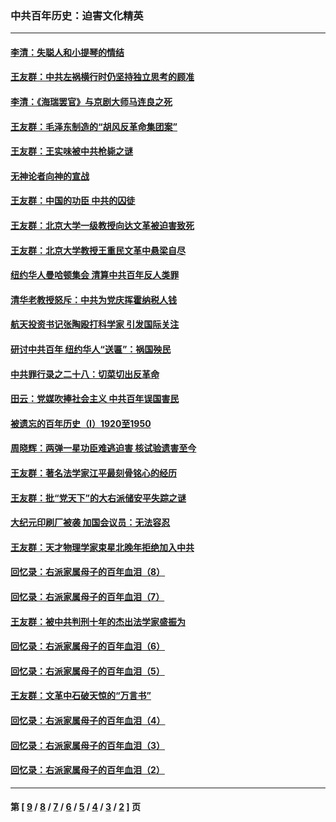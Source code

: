 ### 中共百年历史：迫害文化精英
---
#### [李清：失聪人和小提琴的情结](../../pages/nf1176111/n13459280.md?01230430) 
#### [王友群：中共左祸横行时仍坚持独立思考的顾准](../../pages/nf1176111/n13444722.md?01230430) 
#### [李清：《海瑞罢官》与京剧大师马连良之死](../../pages/nf1176111/n13412316.md?01230430) 
#### [王友群：毛泽东制造的“胡风反革命集团案”](../../pages/nf1176111/n13324909.md?01230430) 
#### [王友群：王实味被中共枪毙之谜](../../pages/nf1176111/n13307502.md?01230430) 
#### [无神论者向神的宣战](../../pages/nf1176111/n13281535.md?01230430) 
#### [王友群：中国的功臣 中共的囚徒](../../pages/nf1176111/n13291790.md?01230430) 
#### [王友群：北京大学一级教授向达文革被迫害致死](../../pages/nf1176111/n13150966.md?01230430) 
#### [王友群：北京大学教授王重民文革中悬梁自尽](../../pages/nf1176111/n13084645.md?01230430) 
#### [纽约华人曼哈顿集会 清算中共百年反人类罪](../../pages/nf1176111/n13084157.md?01230430) 
#### [清华老教授怒斥：中共为党庆挥霍纳税人钱](../../pages/nf1176111/n13071430.md?01230430) 
#### [航天投资书记张陶殴打科学家 引发国际关注](../../pages/nf1176111/n13069132.md?01230430) 
#### [研讨中共百年 纽约华人“送匾”：祸国殃民](../../pages/nf1176111/n13057367.md?01230430) 
#### [中共罪行录之二十八：切菜切出反革命](../../pages/nf1176111/n13030600.md?01230430) 
#### [田云：党媒吹捧社会主义 中共百年误国害民](../../pages/nf1176111/n13006682.md?01230430) 
#### [被遗忘的百年历史（I）1920至1950](../../pages/nf1176111/n12986411.md?01230430) 
#### [周晓辉：两弹一星功臣难逃迫害 核试验遗害至今](../../pages/nf1176111/n12974997.md?01230430) 
#### [王友群：著名法学家江平最刻骨铭心的经历](../../pages/nf1176111/n12970787.md?01230430) 
#### [王友群：批“党天下”的大右派储安平失踪之谜](../../pages/nf1176111/n12954229.md?01230430) 
#### [大纪元印刷厂被袭 加国会议员：无法容忍](../../pages/nf1176111/n12883028.md?01230430) 
#### [王友群：天才物理学家束星北晚年拒绝加入中共](../../pages/nf1176111/n12792913.md?01230430) 
#### [回忆录：右派家属母子的百年血泪（8）](../../pages/nf1176111/n12706196.md?01230430) 
#### [回忆录：右派家属母子的百年血泪（7）](../../pages/nf1176111/n12706191.md?01230430) 
#### [王友群：被中共判刑十年的杰出法学家盛振为](../../pages/nf1176111/n12706141.md?01230430) 
#### [回忆录：右派家属母子的百年血泪（6）](../../pages/nf1176111/n12698863.md?01230430) 
#### [回忆录：右派家属母子的百年血泪（5）](../../pages/nf1176111/n12692515.md?01230430) 
#### [王友群：文革中石破天惊的“万言书”](../../pages/nf1176111/n12690994.md?01230430) 
#### [回忆录：右派家属母子的百年血泪（4）](../../pages/nf1176111/n12686410.md?01230430) 
#### [回忆录：右派家属母子的百年血泪（3）](../../pages/nf1176111/n12683820.md?01230430) 
#### [回忆录：右派家属母子的百年血泪（2）](../../pages/nf1176111/n12679738.md?01230430) 

---
#### 第 [ [9](./9.md?01230430) / [8](./8.md?01230430) / [7](./7.md?01230430) / [6](./6.md?01230430) / [5](./5.md?01230430) / [4](./4.md?01230430) / [3](./3.md?01230430) / [2](./2.md?01230430) ] 页
